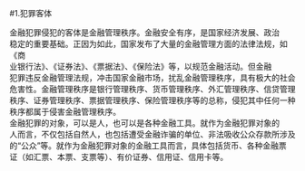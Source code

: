 #1.犯罪客体
<p>金融犯罪侵犯的客体是金融管理秩序。金融安全有序，是国家经济发展、政治<br />
      稳定的重要基础。正因为如此，国家发布了大量的金融管理方面的法律法规，如《商<br />
      业银行法》、《证券法》、《票据法》、《保险法》等，以规范金融活动。但金融<br />
      犯罪违反金融管理法规，冲击国家金融市场，扰乱金融管理秩序，具有极大的社会<br />
      危害性。金融管理秩序是银行管理秩序、货币管理秩序、外汇管理秩序、信贷管理<br />
      秩序、证券管理秩序、票据管理秩序、保险管理秩序等的总称，侵犯其中任何一种<br />
      秩序都属于侵害金融管理秩序。<br />
      金融犯罪的对象，可以是人，也可以是各种金融工具。就作为金融犯罪对象的<br />
      人而言，不仅包括自然人，也包括遭受金融诈骗的单位、非法吸收公众存款所涉及<br />
      的“公众”等。就作为金融犯罪对象的金融工具而言，具体包括货币、各种金融票<br />
      证（如汇票、本票、支票等）、有价证券、信用证、信用卡等。<br />
      <br />
      <br />
    </p>